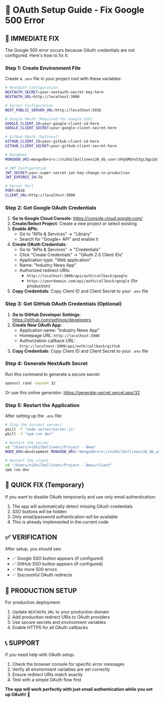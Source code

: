 # 🔐 OAuth Setup Guide - Fix Google 500 Error

## 🚨 **IMMEDIATE FIX**

The Google 500 error occurs because OAuth credentials are not configured. Here's how to fix it:

### **Step 1: Create Environment File**

Create a `.env` file in your project root with these variables:

```bash
# NextAuth Configuration
NEXTAUTH_SECRET=your-nextauth-secret-key-here
NEXTAUTH_URL=http://localhost:3000

# Server Configuration  
NEXT_PUBLIC_SERVER_URL=http://localhost:5016

# Google OAuth (Required for Google SSO)
GOOGLE_CLIENT_ID=your-google-client-id-here
GOOGLE_CLIENT_SECRET=your-google-client-secret-here

# GitHub OAuth (Optional)
GITHUB_CLIENT_ID=your-github-client-id-here
GITHUB_CLIENT_SECRET=your-github-client-secret-here

# Database
MONGODB_URI=mongodb+srv://nikhilbollineni30_db_user:UFpGMGVv53gi3qpi@cluster0-azure.2bfte3e.mongodb.net/automotive-news?retryWrites=true&w=majority&appName=Clustero-Azure

# JWT Configuration
JWT_SECRET=your-super-secret-jwt-key-change-in-production
JWT_EXPIRES_IN=7d

# Server Port
PORT=5016
CLIENT_URL=http://localhost:3000
```

### **Step 2: Get Google OAuth Credentials**

1. **Go to Google Cloud Console**: https://console.cloud.google.com/
2. **Create/Select Project**: Create a new project or select existing
3. **Enable APIs**: 
   - Go to "APIs & Services" → "Library"
   - Search for "Google+ API" and enable it
4. **Create OAuth Credentials**:
   - Go to "APIs & Services" → "Credentials"
   - Click "Create Credentials" → "OAuth 2.0 Client IDs"
   - Application type: "Web application"
   - Name: "Industry News App"
   - Authorized redirect URIs:
     - `http://localhost:3000/api/auth/callback/google`
     - `https://yourdomain.com/api/auth/callback/google` (for production)
5. **Copy Credentials**: Copy Client ID and Client Secret to your `.env` file

### **Step 3: Get GitHub OAuth Credentials (Optional)**

1. **Go to GitHub Developer Settings**: https://github.com/settings/developers
2. **Create New OAuth App**:
   - Application name: "Industry News App"
   - Homepage URL: `http://localhost:3000`
   - Authorization callback URL: `http://localhost:3000/api/auth/callback/github`
3. **Copy Credentials**: Copy Client ID and Client Secret to your `.env` file

### **Step 4: Generate NextAuth Secret**

Run this command to generate a secure secret:

```bash
openssl rand -base64 32
```

Or use this online generator: https://generate-secret.vercel.app/32

### **Step 5: Restart the Application**

After setting up the `.env` file:

```bash
# Stop the current servers
pkill -f "node server/server.js"
pkill -f "npm run dev"

# Restart the server
cd "/Users/nikhilbollineni/Project - News"
NODE_ENV=development MONGODB_URI="mongodb+srv://nikhilbollineni30_db_user:UFpGMGVv53gi3qpi@cluster0-azure.2bfte3e.mongodb.net/automotive-news?retryWrites=true&w=majority&appName=Clustero-Azure" PORT=5016 JWT_SECRET="your-super-secret-jwt-key-change-in-production" JWT_EXPIRES_IN="7d" CLIENT_URL="http://localhost:3000" node server/server.js &

# Restart the client
cd "/Users/nikhilbollineni/Project - News/client"
npm run dev
```

## 🎯 **QUICK FIX (Temporary)**

If you want to disable OAuth temporarily and use only email authentication:

1. The app will automatically detect missing OAuth credentials
2. SSO buttons will be hidden
3. Only email/password authentication will be available
4. This is already implemented in the current code

## ✅ **VERIFICATION**

After setup, you should see:
- ✅ Google SSO button appears (if configured)
- ✅ GitHub SSO button appears (if configured)  
- ✅ No more 500 errors
- ✅ Successful OAuth redirects

## 🚀 **PRODUCTION SETUP**

For production deployment:
1. Update `NEXTAUTH_URL` to your production domain
2. Add production redirect URIs to OAuth providers
3. Use secure secrets and environment variables
4. Enable HTTPS for all OAuth callbacks

## 📞 **SUPPORT**

If you need help with OAuth setup:
1. Check the browser console for specific error messages
2. Verify all environment variables are set correctly
3. Ensure redirect URIs match exactly
4. Test with a simple OAuth flow first

**The app will work perfectly with just email authentication while you set up OAuth!** 🎉
